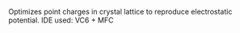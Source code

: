 Optimizes point charges in crystal lattice to reproduce electrostatic potential.
IDE used: VC6 + MFC
